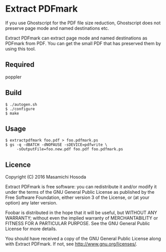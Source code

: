 # Extract PDFmark

If you use Ghostscript for the PDF file size reduction,
Ghostscript does not preserve page mode and named destinations etc.

Extract PDFmark can extract page mode and named destinations
as PDFmark from PDF.
You can get the small PDF that has preserved them by using this tool.

## Required

poppler

## Build

    $ ./autogen.sh
    $ ./configure
    $ make

## Usage

    $ extractpdfmark foo.pdf > foo.pdfmark.ps
    $ gs -q -dBATCH -dNOPAUSE -sDEVICE=pdfwrite \
         -sOutputFile=foo.new.pdf foo.pdf foo.pdfmark.ps

## Licence

Copyright (C) 2016 Masamichi Hosoda

Extract PDFmark is free software: you can redistribute it and/or modify
it under the terms of the GNU General Public License as published by
the Free Software Foundation, either version 3 of the License, or
(at your option) any later version.

Foobar is distributed in the hope that it will be useful,
but WITHOUT ANY WARRANTY; without even the implied warranty of
MERCHANTABILITY or FITNESS FOR A PARTICULAR PURPOSE.  See the
GNU General Public License for more details.

You should have received a copy of the GNU General Public License
along with Extract PDFmark.  If not, see <http://www.gnu.org/licenses/>.
